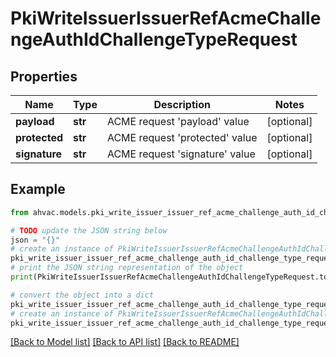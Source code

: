 # PkiWriteIssuerIssuerRefAcmeChallengeAuthIdChallengeTypeRequest


## Properties

Name | Type | Description | Notes
------------ | ------------- | ------------- | -------------
**payload** | **str** | ACME request &#39;payload&#39; value | [optional] 
**protected** | **str** | ACME request &#39;protected&#39; value | [optional] 
**signature** | **str** | ACME request &#39;signature&#39; value | [optional] 

## Example

```python
from ahvac.models.pki_write_issuer_issuer_ref_acme_challenge_auth_id_challenge_type_request import PkiWriteIssuerIssuerRefAcmeChallengeAuthIdChallengeTypeRequest

# TODO update the JSON string below
json = "{}"
# create an instance of PkiWriteIssuerIssuerRefAcmeChallengeAuthIdChallengeTypeRequest from a JSON string
pki_write_issuer_issuer_ref_acme_challenge_auth_id_challenge_type_request_instance = PkiWriteIssuerIssuerRefAcmeChallengeAuthIdChallengeTypeRequest.from_json(json)
# print the JSON string representation of the object
print(PkiWriteIssuerIssuerRefAcmeChallengeAuthIdChallengeTypeRequest.to_json())

# convert the object into a dict
pki_write_issuer_issuer_ref_acme_challenge_auth_id_challenge_type_request_dict = pki_write_issuer_issuer_ref_acme_challenge_auth_id_challenge_type_request_instance.to_dict()
# create an instance of PkiWriteIssuerIssuerRefAcmeChallengeAuthIdChallengeTypeRequest from a dict
pki_write_issuer_issuer_ref_acme_challenge_auth_id_challenge_type_request_from_dict = PkiWriteIssuerIssuerRefAcmeChallengeAuthIdChallengeTypeRequest.from_dict(pki_write_issuer_issuer_ref_acme_challenge_auth_id_challenge_type_request_dict)
```
[[Back to Model list]](../README.md#documentation-for-models) [[Back to API list]](../README.md#documentation-for-api-endpoints) [[Back to README]](../README.md)


